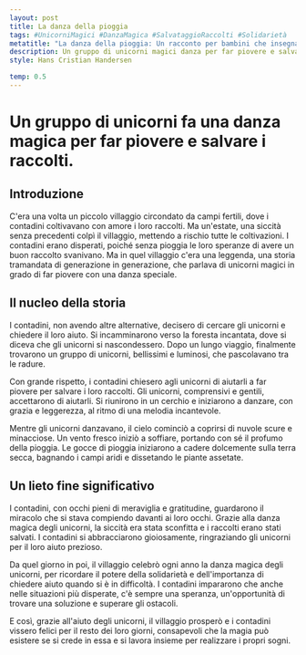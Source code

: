 ```yaml
---
layout: post
title: La danza della pioggia
tags: #UnicorniMagici #DanzaMagica #SalvataggioRaccolti #Solidarietà
metatitle: "La danza della pioggia: Un racconto per bambini che insegna importanti valori"
description: Un gruppo di unicorni magici danza per far piovere e salvare i raccolti del villaggio. Scopri la storia di solidarietà e speranza che ha portato alla prosperità del villaggio grazie alla magia degli unicorni.
style: Hans Cristian Handersen

temp: 0.5
---
```

# Un gruppo di unicorni fa una danza magica per far piovere e salvare i raccolti.

## Introduzione

C'era una volta un piccolo villaggio circondato da campi fertili, dove i contadini coltivavano con amore i loro raccolti. Ma un'estate, una siccità senza precedenti colpì il villaggio, mettendo a rischio tutte le coltivazioni. I contadini erano disperati, poiché senza pioggia le loro speranze di avere un buon raccolto svanivano. Ma in quel villaggio c'era una leggenda, una storia tramandata di generazione in generazione, che parlava di unicorni magici in grado di far piovere con una danza speciale.

## Il nucleo della storia

I contadini, non avendo altre alternative, decisero di cercare gli unicorni e chiedere il loro aiuto. Si incamminarono verso la foresta incantata, dove si diceva che gli unicorni si nascondessero. Dopo un lungo viaggio, finalmente trovarono un gruppo di unicorni, bellissimi e luminosi, che pascolavano tra le radure.

Con grande rispetto, i contadini chiesero agli unicorni di aiutarli a far piovere per salvare i loro raccolti. Gli unicorni, comprensivi e gentili, accettarono di aiutarli. Si riunirono in un cerchio e iniziarono a danzare, con grazia e leggerezza, al ritmo di una melodia incantevole.

Mentre gli unicorni danzavano, il cielo cominciò a coprirsi di nuvole scure e minacciose. Un vento fresco iniziò a soffiare, portando con sé il profumo della pioggia. Le gocce di pioggia iniziarono a cadere dolcemente sulla terra secca, bagnando i campi aridi e dissetando le piante assetate.

## Un lieto fine significativo

I contadini, con occhi pieni di meraviglia e gratitudine, guardarono il miracolo che si stava compiendo davanti ai loro occhi. Grazie alla danza magica degli unicorni, la siccità era stata sconfitta e i raccolti erano stati salvati. I contadini si abbracciarono gioiosamente, ringraziando gli unicorni per il loro aiuto prezioso.

Da quel giorno in poi, il villaggio celebrò ogni anno la danza magica degli unicorni, per ricordare il potere della solidarietà e dell'importanza di chiedere aiuto quando si è in difficoltà. I contadini impararono che anche nelle situazioni più disperate, c'è sempre una speranza, un'opportunità di trovare una soluzione e superare gli ostacoli.

E così, grazie all'aiuto degli unicorni, il villaggio prosperò e i contadini vissero felici per il resto dei loro giorni, consapevoli che la magia può esistere se si crede in essa e si lavora insieme per realizzare i propri sogni.

        